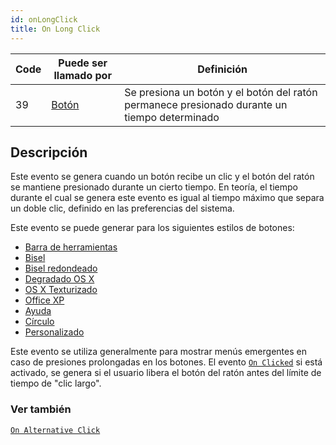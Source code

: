 ```yaml
---
id: onLongClick
title: On Long Click
---
```


| Code | Puede ser llamado por                   | Definición                                                                                   |
| ---- | --------------------------------------- | -------------------------------------------------------------------------------------------- |
| 39   | [Botón](FormObjects/button_overview.md) | Se presiona un botón y el botón del ratón permanece presionado durante un tiempo determinado |

## Descripción

Este evento se genera cuando un botón recibe un clic y el botón del ratón se mantiene presionado durante un cierto tiempo. En teoría, el tiempo durante el cual se genera este evento es igual al tiempo máximo que separa un doble clic, definido en las preferencias del sistema.

Este evento se puede generar para los siguientes estilos de botones:

- [Barra de herramientas](FormObjects/button_overview.md#toolbar)
- [Bisel](FormObjects/button_overview.md#bevel)
- [Bisel redondeado](FormObjects/button_overview.md#rounded-bevel)
- [Degradado OS X](FormObjects/button_overview.md#os-x-gradient)
- [OS X Texturizado](FormObjects/button_overview.md#os-x-textured)
- [Office XP](FormObjects/button_overview.md#office-xp)
- [Ayuda](FormObjects/button_overview.md#help)
- [Círculo](FormObjects/button_overview.md#circulo)
- [Personalizado](FormObjects/button_overview.md#personalizado)

Este evento se utiliza generalmente para mostrar menús emergentes en caso de presiones prolongadas en los botones. El evento [`On Clicked`](onClicked.md) si está activado, se genera si el usuario libera el botón del ratón antes del límite de tiempo de "clic largo".

### Ver también

[`On Alternative Click`](onAlternativeClick.md)
